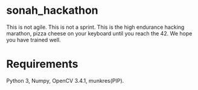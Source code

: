# sonah_hackathon
This is not agile. This is not a sprint. This is the high endurance hacking marathon, pizza cheese on your keyboard until you reach the 42. We hope you have trained well.

# Requirements
Python 3, Numpy, OpenCV 3.4.1, munkres(PIP).
